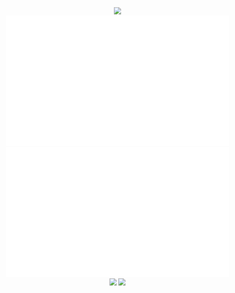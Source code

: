 <!-- header S -->
<div align="center">
  <img src="https://capsule-render.vercel.app/api?type=waving&color=gradient&height=280&section=header&text=WinningBean&fontSize=90&animation=fadeIn&fontAlignY=35&desc=SeungBeen%20Wee"/>
</div>
<!-- header E -->

<!-- main S -->
<div align="center">
  <img src="https://raw.githubusercontent.com/Winning-Bean/github-stats-transparent/output/generated/overview.svg" />
  <img src="https://raw.githubusercontent.com/Winning-Bean/github-stats-transparent/output/generated/languages.svg" />
  <a href="https://wakatime.com/@WinningBean"><img src="https://github-readme-stats.vercel.app/api/wakatime?username=WinningBean&layout=compact&langs_count=8&theme=buefy"></a>
  <a href="https://solved.ac/wsb0722"><img src="http://mazassumnida.wtf/api/v2/generate_badge?boj=wsb0722"></a>
</div>
<!-- main E -->
